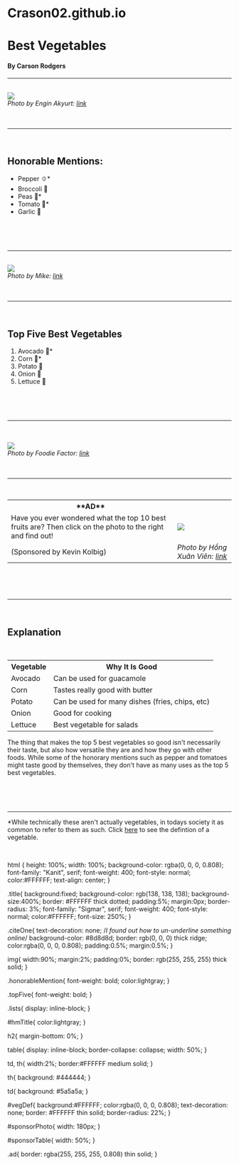 # Crason02.github.io
<!DOCTYPE html>
<html>

<head>
  <meta charset="utf-8">
  <meta name="viewport" content="width=device-width">
  <title>Best Vegetables</title>
  <link href="style.css" rel="stylesheet" type="text/css" />
  <link rel="stylesheet" href="https://fonts.googleapis.com/css?family=Sofia">
  <link rel="preconnect" href="https://fonts.gstatic.com" crossorigin>
  <link href="https://fonts.googleapis.com/css2?family=Kanit:ital,wght@0,100;0,200;0,300;0,400;0,500;0,600;0,700;0,800;0,900;1,100;1,200;1,300;1,400;1,500;1,600;1,700;1,800;1,900&family=Karla:ital,wght@0,200..800;1,200..800&family=Lilita+One&family=Sigmar&display=swap" rel="stylesheet">

</head>

<body>
  <script src="script.js"></script>

  <h1 class="title">Best Vegetables</h1>
  <h4>By Carson Rodgers</h4>
  
  <hr>
  <br>

  <img src="https://codehs.com/uploads/8139dd18fcd82d79ca4ea0d707982c26"/>
  <br>
  <cite>Photo by Engin Akyurt: <a class="citeOne" href="https://www.pexels.com/photo/flat-lay-photography-of-variety-of-vegetables-1435904/">link</a></cite>
  
  <br>
  <br>
  <br>
  <hr>
  <br>

  <h2 id="hmTitle">Honorable Mentions:</h2>
  <ul class="lists">
      <li class="honorableMention">Pepper 🫑*</li>
      <li class="honorableMention">Broccoli 🥦</li>
      <li class="honorableMention">Peas 🫛*</li>
      <li class="honorableMention">Tomato 🍅*</li>
      <li class="honorableMention">Garlic 🧄</li>
  </ul>

  <br>
  <br>
  <br>
  <hr>
  <br>

  <img src="https://codehs.com/uploads/d0ebef86768aa015f452f668984c74ec"/>
  <br>
  <cite>Photo by Mike: <a class="citeOne" href="https://www.pexels.com/photo/variety-of-spices-and-vegetables-on-black-surface-1192031/">link</a></cite>
  
  <br>
  <br>
  <br>
  <hr>
  <br>

  <h2>Top Five Best Vegetables</h2>
  <ol class="lists">
      <li class="topFive">Avocado 🥑*</li>
      <li class="topFive">Corn 🌽*</li>
      <li class="topFive">Potato 🥔</li>
      <li class="topFive">Onion 🧅</li>
      <li class="topFive">Lettuce 🥬</li>
  </ol>

  <br>
  <br>
  <br>
  <hr>
  <br>
  <br>

  <img src="https://codehs.com/uploads/67ed367d15350a759f32c4653700ed6b"/>
  <br>
  <cite>Photo by Foodie Factor: <a class="citeOne" href="https://www.pexels.com/photo/sliced-avocado-fruit-557659/">link</a></cite>
  
  <br>
  <br>
  <br>
  <hr>
  <br>

  <table id="sponsorTable">
      <tr>
        <th>**AD**</th>
      </tr>
      <tr class="ad">
          <td>Have you ever wondered what the top 10 best fruits are? Then click on the photo to the right and find out!</td>
          <td><a href="https://azhnzqbfxd-2818096930-a.codehs.me/index.html"><img id="sponsorPhoto" src="https://codehs.com/uploads/e9a74486d2a808b3fd8d486967b42259"/></a></td>
      </tr>
      <tr class="ad">
          <td id="sponsor">(Sponsored by Kevin Kolbig)</td>
          <td><cite>Photo by Hồng Xuân Viên: <a class="citeOne" href="https://www.pexels.com/photo/toddler-in-yellow-top-and-hat-holding-fruit-2869318/">link</a></cite></td>
      </tr>
  </table>
  
  <br>
  <br>
  <br>
  <hr>
  <br>

  <h2>Explanation</h2>
  <br>
  <table>
    <tr>
      <th>Vegetable</th>
      <th>Why It Is Good</th>
    </tr>
    <tr>
      <td>Avocado</td>
      <td>Can be used for guacamole</td>
    </tr>
    <tr>
      <td>Corn</td>
      <td>Tastes really good with butter</td>
    </tr>
    <tr>
      <td>Potato</td>
      <td>Can be used for many dishes (fries, chips, etc)</td>
    </tr>
    <tr>
      <td>Onion</td>
      <td>Good for cooking</td>
    </tr>
    <tr>
      <td>Lettuce</td>
      <td>Best vegetable for salads</td>
    </tr>
  </table>
  <p>The thing that makes the top 5 best vegetables so good isn't necessarily their taste, but also how versatile they are and how they go with other foods. While some of the honorary mentions such as pepper and tomatoes might taste good by themselves, they don't have as many uses as the top 5 best vegetables.</p>

  <br>
  <br>
  <br>
  <hr>

  <p>*While technically these aren't actually vegetables, in todays society it as common to refer to them as such. Click <a id="vegDef" href="https://www.merriam-webster.com/dictionary/vegetable">here</a> to see the defintion of a vegetable.</p>
  
  <br>
</body>


</html>

html {
  height: 100%;
  width: 100%;
  background-color: rgba(0, 0, 0, 0.808);
  font-family: "Kanit", serif;
  font-weight: 400;
  font-style: normal;
  color:#FFFFFF;
  text-align: center;
}

.title{
  background:fixed;
  background-color: rgb(138, 138, 138);
  background-size:400%;
  border: #FFFFFF thick dotted;
  padding:5%;
  margin:0px;
  border-radius: 3%;
  font-family: "Sigmar", serif;
  font-weight: 400;
  font-style: normal;
  color:#FFFFFF;
  font-size: 250%;
}

.citeOne{
  text-decoration: none;
  /*I found out how to un-underline something online*/
  background-color: #8d8d8d;
  border: rgb(0, 0, 0) thick ridge;
  color:rgba(0, 0, 0, 0.808);
  padding:0.5%;
  margin:0.5%;
}

img{
  width:90%;
  margin:2%;
  padding:0%;
  border: rgb(255, 255, 255) thick solid;
}

.honorableMention{
  font-weight: bold;
  color:lightgray;
}

.topFive{
  font-weight: bold;
}

.lists{
  display: inline-block;
}

#hmTitle{
  color:lightgray;
}

h2{
  margin-bottom: 0%;
}

table{
  display: inline-block;
  border-collapse: collapse;
  width: 50%;
}

td, th{
  width:2%;
  border:#FFFFFF medium solid;
}

th{
  background: #444444;
}

td{
  background: #5a5a5a;
}

#vegDef{
  background:#FFFFFF;
  color:rgba(0, 0, 0, 0.808);
  text-decoration: none;
  border: #FFFFFF thin solid;
  border-radius: 22%;
}

#sponsorPhoto{
  width: 180px;
}

#sponsorTable{
  width: 50%;
}

.ad{
    border: rgba(255, 255, 255, 0.808) thin solid;
}


